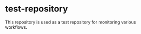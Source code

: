 # test-repository

This repository is used as a test repository for monitoring various workflows.
 
